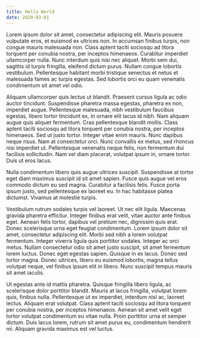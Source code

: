 ```yaml
---
title: Hello World
date: 2020-03-01
---
```


Lorem ipsum dolor sit amet, consectetur adipiscing elit. Mauris posuere vulputate eros, et euismod ex ultrices non. In accumsan finibus turpis, non congue mauris malesuada non. Class aptent taciti sociosqu ad litora torquent per conubia nostra, per inceptos himenaeos. Curabitur imperdiet ullamcorper nulla. Nunc interdum quis nisi nec aliquet. Morbi sem dui, sagittis id turpis fringilla, eleifend dictum purus. Nullam congue lobortis vestibulum. Pellentesque habitant morbi tristique senectus et netus et malesuada fames ac turpis egestas. Sed lobortis orci eu quam venenatis condimentum sit amet vel odio.

Aliquam ullamcorper quis lectus ut blandit. Praesent cursus ligula ac odio auctor tincidunt. Suspendisse pharetra massa egestas, pharetra ex non, imperdiet augue. Pellentesque malesuada, nibh vestibulum faucibus egestas, libero tortor tincidunt ex, in ornare elit lacus id nibh. Nam aliquam augue quis aliquet fermentum. Cras pellentesque blandit mollis. Class aptent taciti sociosqu ad litora torquent per conubia nostra, per inceptos himenaeos. Sed ut justo tortor. Integer vitae enim mauris. Nunc dapibus neque risus. Nam at consectetur orci. Nunc convallis ex metus, sed rhoncus nisi imperdiet ut. Pellentesque venenatis neque felis, non fermentum dui facilisis sollicitudin. Nam vel diam placerat, volutpat ipsum in, ornare tortor. Duis ut eros lacus.

Nulla condimentum libero quis augue ultrices suscipit. Suspendisse at tortor eget diam maximus suscipit id sit amet sapien. Fusce quis augue vel eros commodo dictum eu sed magna. Curabitur a facilisis felis. Fusce porta ipsum justo, sed pellentesque ex laoreet eu. In hac habitasse platea dictumst. Vivamus at molestie turpis.

Vestibulum rutrum sodales turpis vel laoreet. Ut nec elit ligula. Maecenas gravida pharetra efficitur. Integer finibus erat velit, vitae auctor ante finibus eget. Aenean felis tortor, dapibus vel pretium nec, dignissim quis erat. Donec scelerisque urna eget feugiat condimentum. Lorem ipsum dolor sit amet, consectetur adipiscing elit. Morbi sed nibh a lorem volutpat fermentum. Integer viverra ligula quis porttitor sodales. Integer ac orci metus. Nullam consectetur odio sit amet justo suscipit, sit amet fermentum lorem luctus. Donec eget egestas sapien. Quisque in ex lacus. Donec sed tortor magna. Donec ultrices, libero eu euismod lobortis, magna tellus volutpat neque, vel finibus ipsum elit in libero. Nunc suscipit tempus mauris sit amet iaculis.

Ut egestas ante id mattis pharetra. Quisque fringilla libero ligula, ac scelerisque dolor porttitor blandit. Mauris at lacus fringilla, volutpat lorem quis, finibus nulla. Pellentesque ut ex imperdiet, interdum nisl ac, laoreet lectus. Aliquam erat volutpat. Class aptent taciti sociosqu ad litora torquent per conubia nostra, per inceptos himenaeos. Aenean sit amet velit eget tortor volutpat condimentum eu vitae nulla. Proin porttitor urna et semper dictum. Duis lacus lorem, rutrum sit amet purus eu, condimentum hendrerit mi. Aliquam gravida maximus est vel luctus.
